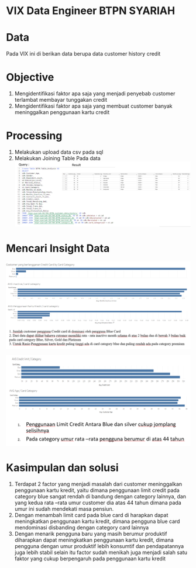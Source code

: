 # VIX Data Engineer BTPN SYARIAH

# Data 
Pada VIX ini di berikan data berupa data customer history credit

# Objective
1. Mengidentifikasi faktor apa saja yang menjadi penyebab customer terlambat membayar tunggakan credit
2. Mengidentifikasi faktor apa saja yang membuat customer banyak meninggalkan penggunaan kartu credit



# Processing
1. Melakukan upload data csv pada sql
2. Melakukan Joining Table Pada data
![](https://github.com/Ujeeg/VIX-BTPN-Syariah-Data-Engineer/blob/c7e242a083828f1fa85faa09b7710b431b36561e/Gambar/Untitled.png)


# Mencari Insight Data

![](https://github.com/Ujeeg/VIX-BTPN-Syariah-Data-Engineer/blob/e83490bd5ec86576854f2b26ce185417cebe6633/Gambar/1.png)


![](https://github.com/Ujeeg/VIX-BTPN-Syariah-Data-Engineer/blob/e83490bd5ec86576854f2b26ce185417cebe6633/Gambar/2.png)


# Kasimpulan dan solusi
1. Terdapat 2 factor yang menjadi masalah dari customer meninggalkan penggunaan kartu kredit, yaitu dimana penggunaan limit credit pada category blue sangat rendah di bandung dengan category lainnya, dan yang kedua rata –rata umur customer dia atas 44 tahun dimana pada umur ini sudah mendekati masa pensiun.
2. Dengan menambah limit card pada blue card di harapkan dapat meningkatkan penggunaan kartu kredit, dimana pengguna blue card mendominasi disbanding dengan category card lainnya
3. Dengan menarik pengguna baru yang masih berumur produktif diharapkan dapat meningkatkan penggunaan kartu kredit, dimana pengguna dengan umur produktif lebih konsumtif dan pendapatannya juga lebih stabil selain itu factor sudah menikah juga menjadi salah satu faktor yang cukup berpengaruh pada penggunaan kartu kredit





